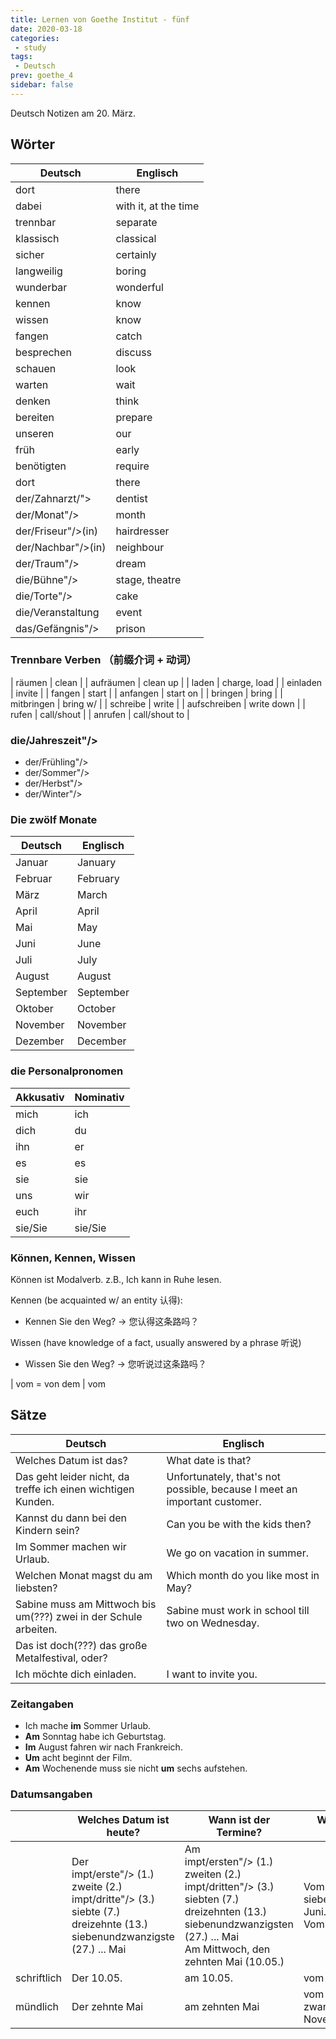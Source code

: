 ```yaml
---
title: Lernen von Goethe Institut - fünf
date: 2020-03-18
categories:
 - study
tags:
 - Deutsch
prev: goethe_4
sidebar: false
---
```


Deutsch Notizen am 20. März.

## Wörter

| Deutsch | Englisch |
| ------- | -------- |
| dort | there |
| dabei | with it, at the time |
| trennbar | separate |
| klassisch | classical |
| sicher | certainly |
| langweilig | boring |
| wunderbar | wonderful |
| kennen | know |
| wissen | know |
| fangen | catch |
| besprechen | discuss |
| schauen | look |
| warten | wait |
| denken | think |
| bereiten | prepare |
| unseren | our |
| früh | early |
| benötigten | require |
| dort | there |
| der/Zahnarzt/"> | dentist |
| der/Monat"/> | month |
| der/Friseur"/>(in) | hairdresser |
| der/Nachbar"/>(in) | neighbour |
| der/Traum"/> | dream |
| die/Bühne"/> | stage, theatre |
| die/Torte"/> | cake |
| die/Veranstaltung | event |
| das/Gefängnis"/> | prison |

### Trennbare Verben （前缀介词 + 动词）

| räumen | clean |
| aufräumen | clean up |
| laden | charge, load |
| einladen | invite |
| fangen | start |
| anfangen | start on |
| bringen | bring |
| mitbringen | bring w/ |
| schreibe | write |
| aufschreiben | write down |
| rufen | call/shout |
| anrufen | call/shout to |

### die/Jahreszeit"/>

- der/Frühling"/>
- der/Sommer"/>
- der/Herbst"/>
- der/Winter"/>

### Die zwölf Monate

| Deutsch | Englisch |
| ------- | -------- |
| Januar | January |
| Februar | February |
| März | March |
| April | April |
| Mai | May |
| Juni | June |
| Juli | July |
| August | August |
| September | September |
| Oktober | October |
| November | November |
| Dezember | December |

### die Personalpronomen

| Akkusativ | Nominativ |
| --------- | --------- |
| mich | ich |
| dich | du |
| ihn | er |
| es | es |
| sie | sie |
| uns | wir |
| euch | ihr |
| sie/Sie | sie/Sie |

### Können, Kennen, Wissen

Können ist Modalverb. z.B., Ich kann in Ruhe lesen.

Kennen (be acquainted w/ an entity 认得):

- Kennen Sie den Weg? $\rightarrow$ 您认得这条路吗？

Wissen (have knowledge of a fact, usually answered by a phrase 听说)

- Wissen Sie den Weg? $\rightarrow$ 您听说过这条路吗？

| vom = von dem | vom 

## Sätze

| Deutsch | Englisch |
| ------- | -------- |
| Welches Datum ist das? | What date is that? |
| Das geht leider nicht, da treffe ich einen wichtigen Kunden. | Unfortunately, that's not possible, because I meet an important customer. |
| Kannst du dann bei den Kindern sein? | Can you be with the kids then? |
| Im Sommer machen wir Urlaub. | We go on vacation in summer. |
| Welchen Monat magst du am liebsten? | Which month do you like most in May? |
| Sabine muss am Mittwoch bis um(???) zwei in der Schule arbeiten. | Sabine must work in school till two on Wednesday. |
| Das ist doch(???) das große Metalfestival, oder? |
| Ich möchte dich einladen. | I want to invite you. |

### Zeitangaben

- Ich mache **im** Sommer Urlaub.
- **Am** Sonntag habe ich Geburtstag.
- **Im** August fahren wir nach Frankreich.
- **Um** acht beginnt der Film.
- **Am** Wochenende muss sie nicht **um** sechs aufstehen.

### Datumsangaben

|   | Welches Datum ist heute? | Wann ist der Termine? | Wann machst du Urlaub? |
| - | ------------------------ | --------------------- | ---------------------- |
|   | Der<br>impt/erste"/> (1.)<br>zweite (2.)<br>impt/dritte"/> (3.)<br>siebte (7.)<br>dreizehnte (13.)<br>siebenundzwanzigste (27.) ... Mai | Am<br>impt/ersten"/> (1.)<br>zweiten (2.)<br>impt/dritten"/> (3.)<br>siebten (7.)<br>dreizehnten (13.)<br>siebenundzwanzigsten (27.) ... Mai<br>Am Mittwoch, den zehnten Mai (10.05.)<br> | Vom ersten bis zum siebenundzwanzigsten Juni.<br>Vom 1. bis 27.6. |
| schriftlich | Der 10.05. | am 10.05. | vom 14.11.–20.11. |
| mündlich | Der zehnte Mai | am zehnten Mai | vom vierzehnten bis zwanzigsten November |

